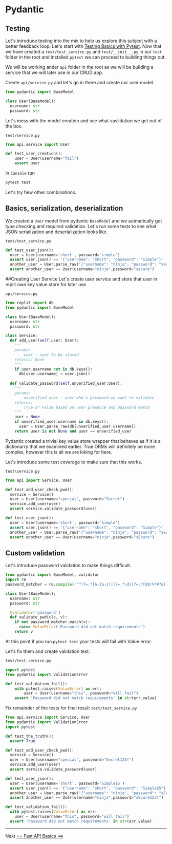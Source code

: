 # Pydantic
## Testing
Let's introduce testing into the mix to help us explore this subject with a better feedback loop.
Let's start with [Testing Basics with Pytest](../testing/pytest_basics.md).
Now that we have created a `test/test_service.py` and `test/__init__.py` in our `test` folder in the root and installed `pytest` we can proceed to building things out.

We will be working ander `api` folder in the root as we will be building a service that we will later use in our CRUD app.

Create `api/service.py` and let's go in there and create our user model.

```python
from pydantic import BaseModel

class User(BaseModel):
  username: str
  password: str
```
Let's mess with the model creation and see what vaslidation we get out of the box.

`test/service.py`
```python
from api.service import User

def test_user_creation():
    user = User(username="fail")
    assert user
```
In `Console` run
```bash
pytest test
```
Let's try fiew other combinations.

## Basics, serialization, deserialization
We created a `User` model from pydantic `BaseModel` and we autmatically got type checking and required validation. Let's run some tests to see what JSON serialization and deserialization looks like.

`test/test_service.py`
```python
def test_user_json():
  user = User(username='short', password='simple')
  assert user.json() == '{"username": "short", "password": "simple"}'
  another_user = User.parse_raw('{"username": "ninja", "password": "secure"}')
  assert another_user == User(username="ninja",password="secure")
```
##Creating User Service
Let's create user service and store that user in replit own key value store for later use

`api/service.py`
```python
from replit import db
from pydantic import BaseModel

class User(BaseModel):
  username: str
  password: str

class Service:
  def add_user(self,user: User):
    """
    params:
        user - user to be stored
    returns: None
    """
    if user.username not in db.keys():
      db[user.username] = user.json()
      
  def validate_password(self,unverified_user:User):
    """
    params:
        unverified_user - user who's password we want to validate
    returns:
        True or False based on user presence and password match
    """
    user = None
    if unverified_user.username in db.keys():
      user = User.parse_raw(db[unverified_user.username])
    return user is not None and user == unverified_user
```
Pydantic created a trivial key value store wrapper that behaves as if it is a dictionarry that we examined earlier. True ORMs will definitely be more complex, however this is all we are loking for here.

Let's introduce some test coverage to make sure that this works.

`test\service.py`
```python
from api import Service, User

def test_add_user_check_pwd():
  service = Service()
  user = User(username="special", password="Secret")
  service.add_user(user)
  assert service.validate_password(user)

def test_user_json():
  user = User(username='short', password='Simple')
  assert user.json() == '{"username": "short", "password": "Simple"}'
  another_user = User.parse_raw('{"username": "ninja", "password": "sEcure"}')
  assert another_user == User(username="ninja",password="sEcure")
```
## Custom validation

Let's introduce password validation to make things difficult.

```python
from pydantic import BaseModel, validator
import re
password_matcher = re.compile(r"^(?=.*[A-Za-z])(?=.*\d)(?=.*[@$!%*#?&])[A-Za-z\d@$!%*#?&]{8,}$")

class User(BaseModel):
  username: str
  password: str

  @validator('password')
  def validate_pwd(cls, v):
    if not password_matcher.match(v):
      raise ValueError('Password did not match requirements')
    return v
```

At this point if you run `pytest test` your tests will fail with Value error.

Let's fix them and create validation test.

`test/test_service.py`
```python
import pytest
from pydantic import ValidationError

def test_validation_fail():
    with putest.raises(ValueError) as err:
        user = User(username="this", password="will fail")
    assert 'Password did not match requirements' in str(err.value)
```

Fix remainder of the tests for final result
`test/test_service.py`
```python
from api.service import Service, User
from pydantic import ValidationError
import pytest

def test_the_truth():
  assert True

def test_add_user_check_pwd():
  service = Service()
  user = User(username="special", password="Secret123!")
  service.add_user(user)
  assert service.validate_password(user)

def test_user_json():
  user = User(username='short', password='Simple$5')
  assert user.json() == '{"username": "short", "password": "Simple$5"}'
  another_user = User.parse_raw('{"username": "ninja", "password": "sEcure123!"}')
  assert another_user == User(username="ninja",password="sEcure123!")

def test_validation_fail():
  with pytest.raises(ValueError) as err:
    user = User(username="this", password="will fail")
  assert 'Password did not match requirements' in str(err.value)
```
---

Next [== Fast API Basics ==>](../api/api.md)